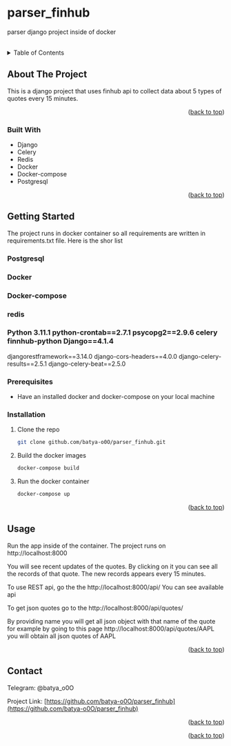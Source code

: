 # parser_finhub
parser django project inside of docker


 
<!-- Improved compatibility of back to top link: See: https://github.com/othneildrew/Best-README-Template/pull/73 -->
<a name="readme-top"></a>
<!--
*** Thanks for checking out the Best-README-Template. If you have a suggestion
*** that would make this better, please fork the repo and create a pull request
*** or simply open an issue with the tag "enhancement".
*** Don't forget to give the project a star!
*** Thanks again! Now go create something AMAZING! :D
-->



<!-- PROJECT SHIELDS -->
<!--
*** I'm using markdown "reference style" links for readability.
*** Reference links are enclosed in brackets [ ] instead of parentheses ( ).
*** See the bottom of this document for the declaration of the reference variables
*** for contributors-url, forks-url, etc. This is an optional, concise syntax you may use.
*** https://www.markdownguide.org/basic-syntax/#reference-style-links
-->




<br />
<div align="center">
  <a href="https://github.com/github_username/repo_name">
    
  </a>


</div>



<!-- TABLE OF CONTENTS -->
<details>
  <summary>Table of Contents</summary>
  <ol>
    <li>
      <a href="#about-the-project">About The Project</a>
      <ul>
        <li><a href="#built-with">Built With</a></li>
      </ul>
    </li>
    <li>
      <a href="#getting-started">Getting Started</a>
      <ul>
        <li><a href="#prerequisites">Prerequisites</a></li>
        <li><a href="#installation">Installation</a></li>
      </ul>
    </li>
    <li><a href="#usage">Usage</a></li>
    <li><a href="#roadmap">Roadmap</a></li>
    <li><a href="#contributing">Contributing</a></li>
    <li><a href="#license">License</a></li>
    <li><a href="#contact">Contact</a></li>
    <li><a href="#acknowledgments">Acknowledgments</a></li>
  </ol>
</details>



<!-- ABOUT THE PROJECT -->
## About The Project


This is a django project that uses finhub api to collect data about 5 types of quotes every 15 minutes.

<p align="right">(<a href="#readme-top">back to top</a>)</p>



### Built With

* Django
* Celery
* Redis
* Docker
* Docker-compose
* Postgresql


<p align="right">(<a href="#readme-top">back to top</a>)</p>



<!-- GETTING STARTED -->
## Getting Started

The project runs in docker container so all requirements are written in requirements.txt file.  Here is the shor list

 
###  Postgresql
### Docker
### Docker-compose
### redis 
### Python 3.11.1 python-crontab==2.7.1  psycopg2==2.9.6 celery finnhub-python Django==4.1.4
  djangorestframework==3.14.0
  django-cors-headers==4.0.0
  django-celery-results==2.5.1
  django-celery-beat==2.5.0

### Prerequisites

* Have an installed docker and docker-compose on your local machine
 

### Installation


1. Clone the repo
   ```sh
   git clone github.com/batya-o0O/parser_finhub.git
   ```
2. Build the docker images
    ```sh 
   docker-compose build
    ```
3. Run the docker container
    ```sh 
   docker-compose up
    ```

<p align="right">(<a href="#readme-top">back to top</a>)</p>



<!-- USAGE EXAMPLES -->
## Usage

Run the app inside of the container. The project runs on http://localhost:8000 

You will see recent updates of the quotes. By clicking on it you can see all the records of that quote. The new records appears every 15 minutes.

To use REST api, go the the http://localhost:8000/api/    You can see available api

To get json quotes go to the http://localhost:8000/api/quotes/

By providing name you will get all json object with that name of the quote for example by going to this page http://localhost:8000/api/quotes/AAPL you will obtain all json quotes of AAPL

<p align="right">(<a href="#readme-top">back to top</a>)</p>




<!-- CONTACT -->
## Contact

Telegram: @batya_o0O

Project Link: [https://github.com/batya-o0O/parser_finhub](https://github.com/batya-o0O/parser_finhub)

<p align="right">(<a href="#readme-top">back to top</a>)</p>




<p align="right">(<a href="#readme-top">back to top</a>)</p>





